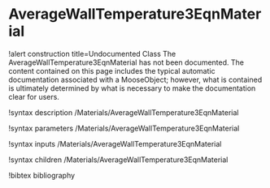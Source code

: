<!-- MOOSE Documentation Stub: Remove this when content is added. -->

# AverageWallTemperature3EqnMaterial

!alert construction title=Undocumented Class
The AverageWallTemperature3EqnMaterial has not been documented. The content contained on this page includes the
typical automatic documentation associated with a MooseObject; however, what is contained is
ultimately determined by what is necessary to make the documentation clear for users.

!syntax description /Materials/AverageWallTemperature3EqnMaterial

!syntax parameters /Materials/AverageWallTemperature3EqnMaterial

!syntax inputs /Materials/AverageWallTemperature3EqnMaterial

!syntax children /Materials/AverageWallTemperature3EqnMaterial

!bibtex bibliography
